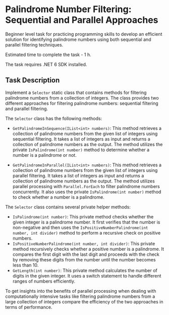 # Palindrome Number Filtering: Sequential and Parallel Approaches

Beginner level task for practicing programming skills to develop an efficient solution for identifying palindrome numbers using both sequential and parallel filtering techniques.

Estimated time to complete the task - 1 h.

The task requires .NET 6 SDK installed.

## Task Description

Implement a `Selector` static class  that contains methods for filtering palindrome numbers from a collection of integers. The class provides two different approaches for filtering palindrome numbers: sequential filtering and parallel filtering.

The `Selector` class has the following methods:

- `GetPalindromeInSequence(IList<int> numbers)`: This method retrieves a collection of palindrome numbers from the given list of integers using sequential filtering. It takes a list of integers as input and returns a collection of palindrome numbers as the output. The method utilizes the private `IsPalindrome(int number)` method to determine whether a number is a palindrome or not.

- `GetPalindromeInParallel(IList<int> numbers)`: This method retrieves a collection of palindrome numbers from the given list of integers using parallel filtering. It takes a list of integers as input and returns a collection of palindrome numbers as the output. The method utilizes parallel processing with `Parallel.ForEach` to filter palindrome numbers concurrently. It also uses the private `IsPalindrome(int number)` method to check whether a number is a palindrome.

The `Selector` class contains several private helper methods:
- `IsPalindrome(int number)`: This private method checks whether the given integer is a palindrome number. It first verifies that the number is non-negative and then uses the `IsPositiveNumberPalindrome(int number, int divider)` method to perform a recursive check on positive numbers.
- `IsPositiveNumberPalindrome(int number, int divider)`: This private method recursively checks whether a positive number is a palindrome. It compares the first digit with the last digit and proceeds with the check by removing these digits from the number until the number becomes less than 10.
- `GetLength(int number)`: This private method calculates the number of digits in the given integer. It uses a switch statement to handle different ranges of numbers efficiently.

To get insights into the benefits of parallel processing when dealing with computationally intensive tasks like filtering palindrome numbers from a large collection of integers compare the efficiency of the two approaches in terms of performance. 
